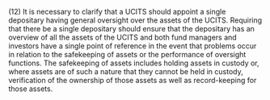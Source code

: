 (12) It is necessary to clarify that a UCITS should appoint a single depositary having general oversight over the assets of the UCITS. Requiring that there be a single depositary should ensure that the depositary has an overview of all the assets of the UCITS and both fund managers and investors have a single point of reference in the event that problems occur in relation to the safekeeping of assets or the performance of oversight functions. The safekeeping of assets includes holding assets in custody or, where assets are of such a nature that they cannot be held in custody, verification of the ownership of those assets as well as record-keeping for those assets.